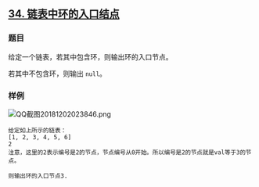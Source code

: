 ## [34. 链表中环的入口结点](https://www.acwing.com/problem/content/86/)

### 题目

给定一个链表，若其中包含环，则输出环的入口节点。

若其中不包含环，则输出 `null`。

### 样例

 ![QQ截图20181202023846.png](/media/article/image/2018/12/02/19_69ba6d14f5-QQ截图20181202023846.png)

```
给定如上所示的链表：
[1, 2, 3, 4, 5, 6]
2
注意，这里的2表示编号是2的节点，节点编号从0开始。所以编号是2的节点就是val等于3的节点。

则输出环的入口节点3.
```
